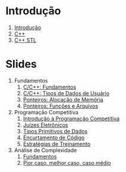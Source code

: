Introdução
==========

1. [Introdução](introducao.md)
1. [C++](cpp.md)
1. [C++ STL](STL.md)

Slides
======

1. Fundamentos
    1. [C/C++: Fundamentos](slides/RC-1/RC-1.pdf)
    1. [C/C++: Tipos de Dados de Usuário](slides/RC-2/RC-2.pdf)
    1. [Ponteiros: Alocação de Memória](slides/PT-1/PT-1.pdf)
    1. [Ponteiros: Funções e Arquivos](slides/PT-2/PT-2.pdf)
1. Programação Competitiva
    1. [Introdução à Programação Competitiva](slides/PI-1/PI-1.pdf)
    1. [Juízes Eletrônicos](slides/PI-2/PI-2.pdf)
    1. [Tipos Primitivos de Dados](slides/PI-3/PI-3.pdf)
    1. [Encurtamento de Código](slides/PI-4/PI-4.pdf)
    1. [Estratégias de Treinamento](slides/PI-5/PI-5.pdf)
1. Análise de Complexidade
    1. [Fundamentos](slides/AC-1/AC-1.pdf)
    1. [Pior caso, melhor caso, caso médio](slides/AC-2/AC-2.pdf)
